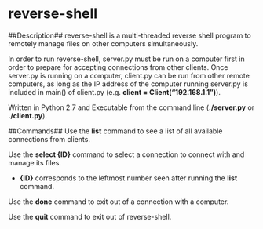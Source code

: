 # reverse-shell

##Description##
reverse-shell is a multi-threaded reverse shell program to remotely manage files on other computers simultaneously.

In order to run reverse-shell, server.py must be run on a computer first in order to prepare for accepting connections from other clients. Once server.py is running on a computer, client.py can be run from other remote computers, as long as the IP address of the computer running server.py is included in main() of client.py (e.g. **client = Client(“192.168.1.1”)**). 

Written in Python 2.7 and Executable from the command line (**./server.py** or **./client.py**).


##Commands##
Use the **list** command to see a list of all available connections from clients. 

Use the **select {ID}** command to select a connection to connect with and manage its files.
- **{ID}** corresponds to the leftmost number seen after running the **list** command.

Use the **done** command to exit out of a connection with a computer.

Use the **quit** command to exit out of reverse-shell. 